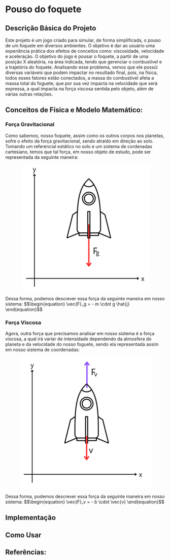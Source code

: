 # Pouso do foquete

## Descrição Básica do Projeto
Este projeto é um jogo criado para simular, de forma simplificada, o pouso de um foquete em diversos ambientes. O objetivo
é dar ao usuário uma experiência prática dos efeitos de conceitos como: viscosidade, velocidade e aceleração.
O objetivo do jogo é pousar o foquete, a partir de uma posição X aleatória, na área indicada, tendo que gerenciar o
combustível e a trajetória do foquete.
Analisando esse problema, vemos que ele possúi diversas variáveis que podem impactar no resultado final, pois, na
física, todos esses fatores estão conectados, a massa do combustível afeta a massa total do foguete, que por sua vez impacta
na velocidade que será expressa, a qual impacta na força viscosa sentida pelo objeto, além de várias outras relações.

## Conceitos de Física e Modelo Matemático:
### Força Gravitacional
Como sabemos, nosso foquete, assim como os outros corpos nos planetas, sofre o efeito da força gravitacional, sendo atraído
em direção ao solo.
Tomando um referencial estático no solo e um sistema de cordenadas cartesiano, temos que tal força, em nosso objeto de estudo,
pode ser representada da seguinte maneira:
<p align="center">
    <img alt="Foguete" src="/images/foguete_gravidade.png">
</p>
Dessa forma, podemos descrever essa força da seguinte maneira em nosso sistema:
$$\begin{equation}
\vec{F}_g = - m \cdot g  \hat{j}
\end{equation}$$

### Força Viscosa
Agora, outra força que precisamos analisar em nosso sistema é a força viscosa, a qual irá variar de intensidade dependendo da
atmosfera do planeta e da velocidade do nosso foguete, sendo ela representada assim em nosso sistema de coordenadas:
<p align="center">
    <img alt="Foguete" src="/images/foguete_viscosidade.png">
</p>
Dessa forma, podemos descrever essa força da seguinte maneira em nosso sistema:
$$\begin{equation}
\vec{F}_v = - b \cdot \vec{v}
\end{equation}$$


## Implementação




## Como Usar




## Referências: 
